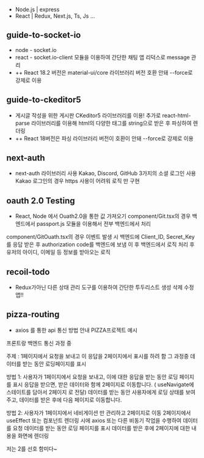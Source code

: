 - Node.js | express
- React | Redux, Next.js, Ts, Js ...

## guide-to-socket-io

- node - socket.io
- react - socket.io-client
  모듈을 이용하여 간단한 채팅 앱
  리덕스로 message 관리
- ++ React 18.2 버전은 material-ui/core 라이브러리 버전 호환 안돼 --force로 강제로 이용

## guide-to-ckeditor5

- 게시글 작성을 위한 게시판 CKeditor5 라이브러리를 이용!
  추가로 react-html-parse 라이브러리를 이용해 html의 다양한 태그를
  string으로 받은 후 파싱하여 렌더링
- ++ React 18버전은 파싱 라이브러리 버전이 호환이 안돼 --force로 강제로 이용

## next-auth

- next-auth 라이브러리 사용
  Kakao, Discord, GitHub 3가지의 소셜 로그인 사용  
  Kakao 로그인의 경우 https 사용이 어려워 로직 만 구현

## oauth 2.0 Testing

- React, Node 에서 Ouath2.0을 통한 값 가져오기
  component/Git.tsx의 경우
  백엔드에서 passport.js 모듈을 이용해서
  전부 백엔드에서 처리

component/GitOuath.tsx의 경우
이벤트 발생 시 백엔드에 Client_ID, Secret_Key를 응답 받은 후
authorization code를 백엔드에 보냄
이 후 백엔드에서 로직 처리 후 유저의 아이디, 이메일 등 정보를 받아오는 로직

## recoil-todo

- Redux가아닌 다른 상태 관리 도구를 이용하여
  간단한 투두리스트 생성 삭제 수정 앱!!

## pizza-routing

- axios 를 통한 api 통신 방법 안내
  PIZZA프로젝트 예시

프론트랑 백엔드 통신 과정 중

주제 : 1페이지에서 요청을 보내고 이 응답을 2페이지에서 표시를 하려 함
그 과정중 데이터를 받는 동안 로딩페이지를 표시

방법 1: 사용자가 1페이지에서 요청을 보내고, 이에 대한 응답을 받는 동안 로딩 페이지를 표시
응답을 받으면, 받은 데이터와 함께 2페이지로 이동합니다. ( useNavigate에 스테이트를 담아서 2페이지 로 전달)
데이터를 받는 동안 사용자에게 로딩 상태를 보여주고, 데이터를 받은 후에 다음 페이지로 이동합니다.

방법 2: 사용자가 1페이지에서 네비게이션 만 관리하고 2페이지로 이동
2페이지에서 useEffect 또는 컴포넌트 렌더링 시에 axios 또는 다른 비동기 작업을 수행하여 데이터를 요청
데이터를 받는 동안 로딩 페이지를 표시
데이터를 받은 후에 2페이지에 대한 내용을 화면에 렌더링

저는 2를 선호 함미다~
